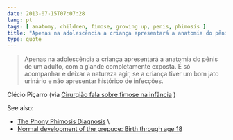```yaml
---
date: 2013-07-15T07:07:28
lang: pt
tags: [ anatomy, children, fimose, growing up, penis, phimosis ]
title: "Apenas na adolescência a criança apresentará a anatomia do pênis de um"
type: quote
---
```


> Apenas na adolescência a criança apresentará a anatomia do pênis de um
> adulto, com a glande completamente exposta. É só acompanhar e deixar a
> natureza agir, se a criança tiver um bom jato urinário e não
> apresentar histórico de infecções.

Clécio Piçarro (via [Cirurgião fala sobre fimose na
infância](http://www.clinicamonpetit.com.br/blog/cirurgiao-fala-sobre-fimose-na-infancia/)
)

See also:

-   [The Phony Phimosis
    Diagnosis](http://www.drmomma.org/2010/01/phony-phimosis-diagnosis.html)
    \
-   [Normal development of the prepuce: Birth through age
    18](http://www.cirp.org/library/normal/)

